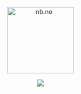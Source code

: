 <p align="center">
  <img src="https://i.imgur.com/Qr8ctHW.png" alt="nb.no" height="150">
</p>

<p align="center">
  <a href="(https://open.spotify.com/user/trigez_fazz)">
    <img src="https://spotifything2.vercel.app/api/spotify">
  </a>
</p>
